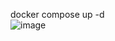 docker compose up -d
<br>
![image](https://github.com/LascanoAldahir/Balanceo-de-carga/assets/139184732/b435a0f3-d4b4-46de-941d-b81cb7f8d85b)
